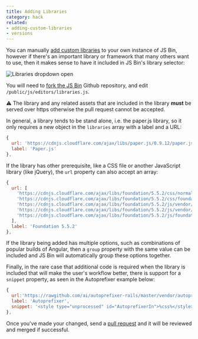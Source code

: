 ```yaml
---
title: Adding Libraries
category: hack
related:
- adding-custom-libraries
- versions
---
```



You can manually [add custom libraries](/help/adding-custom-libraries) to your own instance of JS Bin, however if there's an important library or framework that many others want to use, then it makes sense to have it included in JS Bin's library selector:

![Libraries dropdown open](/images/libraries.png)

You will need to [fork the JS Bin](github.com/jsbin/jsbin/fork) Github repository, and edit `/public/js/editors/libraries.js`.

⚠️ The library and any related assets that are included in the library **must** be served over https otherwise the pull request cannot be accepted.

In general, a library tends to be stand alone, i.e. the paper.js library, so it only requires a new object in the `libraries` array with a label and a URL:

```js
{
  url: 'https://cdnjs.cloudflare.com/ajax/libs/paper.js/0.9.12/paper.js',
  label: 'Paper.js'
},
```

If the library has other prerequisite, like a CSS file or another JavaScript library (like jQuery), the `url` property can also accept an array:

```js
{
  url: [
    'https://cdnjs.cloudflare.com/ajax/libs/foundation/5.5.2/css/normalize.min.css',
    'https://cdnjs.cloudflare.com/ajax/libs/foundation/5.5.2/css/foundation.min.css',
    'https://cdnjs.cloudflare.com/ajax/libs/foundation/5.5.2/js/vendor/modernizr.js',
    'https://cdnjs.cloudflare.com/ajax/libs/foundation/5.5.2/js/vendor/jquery.js',
    'https://cdnjs.cloudflare.com/ajax/libs/foundation/5.5.2/js/foundation.min.js'
  ],
  label: 'Foundation 5.5.2'
},
```

If the library being added has multiple options, such as combinations of popular builds of Angular, then a `group` property with the same value can be included and JS Bin will automatically group these options together.

Finally, in the rare case that additional code is required when the library is included that will make the user's workflow better, there is support for a `snippet` property, as seen in the Autoprefixer example below:

```js
{
  url:'https://rawgithub.com/ai/autoprefixer-rails/master/vendor/autoprefixer.js',
  label: 'Autoprefixer',
  snippet: '<style type="unprocessed" id="AutoprefixerIn">%css%</style>\n<style id="AutoprefixerOut"></style>\n<script>\nAutoprefixerSettings = ""; //Specify here the browsers you want to target or leave empty\ndocument.getElementById("AutoprefixerOut").innerHTML = autoprefixer(AutoprefixerSettings || null).process(document.getElementById("AutoprefixerIn").innerHTML).css;\n</script>'
},
```

Once you've made your changed, send a [pull request](https://github.com/jsbin/jsbin/pulls) and it will be reviewed and merged if successful.
